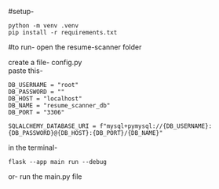 #setup-  

```python -m venv .venv```  
```pip install -r requirements.txt```

#to run-
open the resume-scanner folder

create a file- config.py  
paste this-  
```
DB_USERNAME = "root"
DB_PASSWORD = ""
DB_HOST = "localhost"
DB_NAME = "resume_scanner_db"
DB_PORT = "3306"

SQLALCHEMY_DATABASE_URI = f"mysql+pymysql://{DB_USERNAME}:{DB_PASSWORD}@{DB_HOST}:{DB_PORT}/{DB_NAME}"
```  
  

in the terminal-  

```flask --app main run --debug```
  
or- run the main.py file
